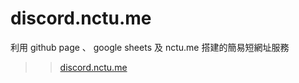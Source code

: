 # discord.nctu.me

利用 github page 、 google sheets 及 nctu.me 搭建的簡易短網址服務
>> [discord.nctu.me](http://discord.nctu.me/)
